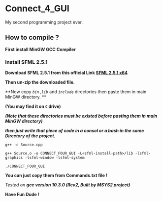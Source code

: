 # Connect_4_GUI
My second programming project ever.
## How to compile ?

**First install MinGW GCC Compiler**

### Install SFML 2.5.1

**Download SFML 2.5.1 from this official Link [SFML 2.5.1 x64](https://www.sfml-dev.org/files/SFML-2.5.1-windows-gcc-7.3.0-mingw-64-bit.zip)**

**Then un-zip the downloaded file.**

**Now copy _```bin```_ ,_```lib```_ and _```include```_ directories then paste them in main MinGW directory. **

**(You may find it on ```C``` drive)**

**_(Note that these directories must be existed before pasting them in main MinGW directory)_**

_**then just write that piece of code in a consol or a bash in the same Directory of the project.**_

`g++ -c Source.cpp `

`g++ Source.o -o CONNECT_FOUR_GUI -L<sfml-install-path>/lib -lsfml-graphics -lsfml-window -lsfml-system `

`./CONNECT_FOUR_GUI`

**You can just copy them from Commands.txt file !**

_*Tested on **gcc version 10.3.0 (Rev2, Built by MSYS2 project)***_

**Have Fun Dude !**
